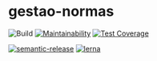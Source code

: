 # gestao-normas

![Build](https://github.com/tecidosbr/gestao-normas-service/workflows/DevOps%20Pipeline/badge.svg?branch=master)
[![Maintainability](https://api.codeclimate.com/v1/badges/75e2d10e0ea5e2f235e4/maintainability)](https://codeclimate.com/repos/60078c0898485d018d004e57/maintainability)
[![Test Coverage](https://api.codeclimate.com/v1/badges/75e2d10e0ea5e2f235e4/test_coverage)](https://codeclimate.com/repos/60078c0898485d018d004e57/test_coverage)

[![semantic-release](https://img.shields.io/badge/%20%20%F0%9F%93%A6%F0%9F%9A%80-semantic--release-e10079.svg)](https://github.com/semantic-release/semantic-release)
[![lerna](https://img.shields.io/badge/maintained%20with-lerna-cc00ff.svg)](https://lerna.js.org/)
